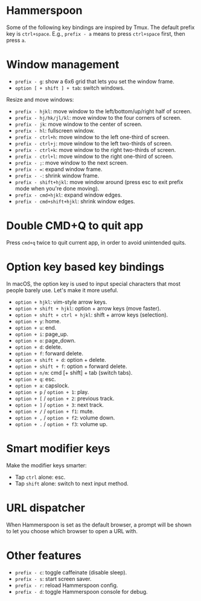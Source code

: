 # Hammerspoon

Some of the following key bindings are inspired by Tmux. The default prefix key is `ctrl+space`. E.g., `prefix - a` means to press `ctrl+space` first, then press `a`.

# Window management

- `prefix - g`: show a 6x6 grid that lets you set the window frame.
- `option [ + shift ] + tab`: switch windows.

Resize and move windows:

- `prefix - hjkl`: move window to the left/bottom/up/right half of screen.
- `prefix - hj/hk/jl/kl`: move window to the four corners of screen.
- `prefix - jk`: move window to the center of screen.
- `prefix - hl`: fullscreen window.
- `prefix - ctrl+h`: move window to the left one-third of screen.
- `prefix - ctrl+j`: move window to the left two-thirds of screen.
- `prefix - ctrl+k`: move window to the right two-thirds of screen.
- `prefix - ctrl+l`: move window to the right one-third of screen.
- `prefix - ;`: move window to the next screen.
- `prefix - =`: expand window frame.
- `prefix - -`: shrink window frame.
- `prefix - shift+hjkl`: move window around (press esc to exit prefix mode when you're done moving).
- `prefix - cmd+hjkl`: expand window edges.
- `prefix - cmd+shift+hjkl`: shrink window edges.

# Double CMD+Q to quit app

Press `cmd+q` twice to quit current app, in order to avoid unintended quits.

# Option key based key bindings

In macOS, the option key is used to input special characters that most people barely use. Let's make it more useful.

- `option + hjkl`: vim-style arrow keys.
- `option + shift + hjkl`: option + arrow keys (move faster).
- `option + shift + ctrl + hjkl`: shift + arrow keys (selection).
- `option + y`: home.
- `option + u`: end.
- `option + i`: page_up.
- `option + o`: page_down.
- `option + d`: delete.
- `option + f`: forward delete.
- `option + shift + d`: option + delete.
- `option + shift + f`: option + forward delete.
- `option + n/m`: cmd [+ shift] + tab (switch tabs).
- `option + q`: esc.
- `option + a`: capslock.
- `option + p` / `option + 1`: play.
- `option + [` / `option + 2`: previous track.
- `option + ]` / `option + 3`: next track.
- `option + /` / `option + f1`: mute.
- `option + ,` / `option + f2`: volume down.
- `option + .` / `option + f3`: volume up.

# Smart modifier keys

Make the modifier keys smarter:
- Tap `ctrl` alone: esc.
- Tap `shift` alone: switch to next input method.

# URL dispatcher

When Hammerspoon is set as the default browser, a prompt will be shown to let you choose which browser to open a URL with.

# Other features

- `prefix - c`: toggle caffeinate (disable sleep).
- `prefix - s`: start screen saver.
- `prefix - r`: reload Hammerspoon config.
- `prefix - d`: toggle Hammerspoon console for debug.
